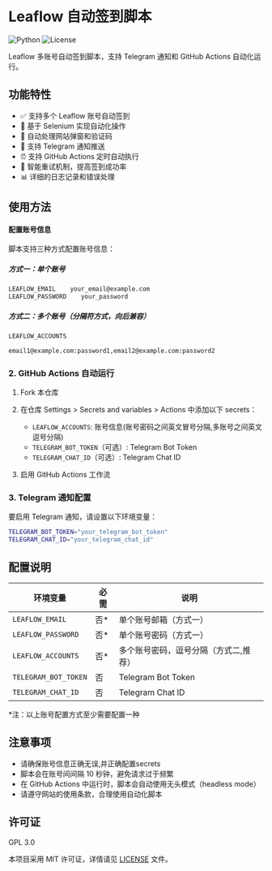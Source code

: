 # Leaflow 自动签到脚本

![Python](https://img.shields.io/badge/Python-3.7%2B-blue)
![License](https://img.shields.io/badge/License-MIT-green)

Leaflow 多账号自动签到脚本，支持 Telegram 通知和 GitHub Actions 自动化运行。

## 功能特性

- ✅ 支持多个 Leaflow 账号自动签到
- 🤖 基于 Selenium 实现自动化操作
- 📱 自动处理网站弹窗和验证码
- 📢 支持 Telegram 通知推送
- ⏰ 支持 GitHub Actions 定时自动执行
- 🔄 智能重试机制，提高签到成功率
- 📊 详细的日志记录和错误处理

## 使用方法

#### 配置账号信息

脚本支持三种方式配置账号信息：

##### 方式一：单个账号
```bash
LEAFLOW_EMAIL    your_email@example.com
LEAFLOW_PASSWORD    your_password
```

##### 方式二：多个账号（分隔符方式，向后兼容）
```bash
LEAFLOW_ACCOUNTS

email1@example.com:password1,email2@example.com:password2
```



### 2. GitHub Actions 自动运行

1. Fork 本仓库
2. 在仓库 Settings > Secrets and variables > Actions 中添加以下 secrets：
   - `LEAFLOW_ACCOUNTS`: 账号信息(账号密码之间英文冒号分隔,多账号之间英文逗号分隔)
   - `TELEGRAM_BOT_TOKEN`（可选）: Telegram Bot Token
   - `TELEGRAM_CHAT_ID`（可选）: Telegram Chat ID

3. 启用 GitHub Actions 工作流

### 3. Telegram 通知配置

要启用 Telegram 通知，请设置以下环境变量：

```bash
TELEGRAM_BOT_TOKEN="your_telegram_bot_token"
TELEGRAM_CHAT_ID="your_telegram_chat_id"
```

## 配置说明

| 环境变量 | 必需 | 说明 |
|---------|------|------|
| `LEAFLOW_EMAIL` | 否* | 单个账号邮箱（方式一） |
| `LEAFLOW_PASSWORD` | 否* | 单个账号密码（方式一） |
| `LEAFLOW_ACCOUNTS` | 否* | 多个账号密码，逗号分隔（方式二,推荐） |
| `TELEGRAM_BOT_TOKEN` | 否 | Telegram Bot Token |
| `TELEGRAM_CHAT_ID` | 否 | Telegram Chat ID |

*注：以上账号配置方式至少需要配置一种


## 注意事项

- 请确保账号信息正确无误,并正确配置secrets
- 脚本会在账号间间隔 10 秒钟，避免请求过于频繁
- 在 GitHub Actions 中运行时，脚本会自动使用无头模式（headless mode）
- 请遵守网站的使用条款，合理使用自动化脚本

## 许可证
GPL 3.0

本项目采用 MIT 许可证，详情请见 [LICENSE](LICENSE) 文件。






